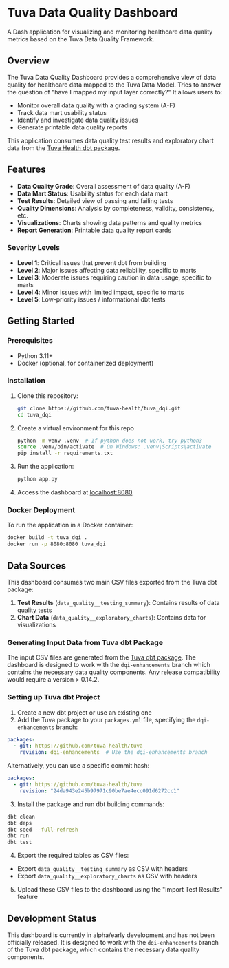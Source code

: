 # Tuva Data Quality Dashboard

A Dash application for visualizing and monitoring healthcare data quality metrics based on the Tuva Data Quality 
Framework.

## Overview

The Tuva Data Quality Dashboard provides a comprehensive view of data quality for healthcare data mapped to the Tuva 
Data Model. Tries to answer the question of "have I mapped my input layer correctly?" It allows users to:

- Monitor overall data quality with a grading system (A-F)
- Track data mart usability status
- Identify and investigate data quality issues
- Generate printable data quality reports

This application consumes data quality test results and exploratory chart data from 
the [Tuva Health dbt package](https://github.com/tuva-health/tuva).

## Features

- **Data Quality Grade**: Overall assessment of data quality (A-F)
- **Data Mart Status**: Usability status for each data mart
- **Test Results**: Detailed view of passing and failing tests
- **Quality Dimensions**: Analysis by completeness, validity, consistency, etc.
- **Visualizations**: Charts showing data patterns and quality metrics
- **Report Generation**: Printable data quality report cards

### Severity Levels
-  **Level 1**: Critical issues that prevent dbt from building  
-  **Level 2**: Major issues affecting data reliability, specific to marts  
-  **Level 3**: Moderate issues requiring caution in data usage, specific to marts  
-  **Level 4**: Minor issues with limited impact, specific to marts  
-  **Level 5**: Low-priority issues / informational dbt tests

## Getting Started

### Prerequisites

- Python 3.11+
- Docker (optional, for containerized deployment)

### Installation

1. Clone this repository:
   ```bash
   git clone https://github.com/tuva-health/tuva_dqi.git
   cd tuva_dqi
   ```
2. Create a virtual environment for this repo
    ```bash
    python -m venv .venv  # If python does not work, try python3
    source .venv/bin/activate  # On Windows: .venv\Scripts\activate
    pip install -r requirements.txt
    ```
3.	Run the application:
    ```bash
    python app.py
    ```
4. Access the dashboard at [localhost:8080](http://localhost:8080)

### Docker Deployment
To run the application in a Docker container:
```bash
docker build -t tuva_dqi .
docker run -p 8080:8080 tuva_dqi
```
## Data Sources
This dashboard consumes two main CSV files exported from the Tuva dbt package:
	
1.	**Test Results** (`data_quality__testing_summary`): Contains results of data quality tests
2.	**Chart Data** (`data_quality__exploratory_charts`): Contains data for visualizations

### Generating Input Data from Tuva dbt Package

The input CSV files are generated from the [Tuva dbt package](https://github.com/tuva-health/tuva). The dashboard is
designed to work with the `dqi-enhancements` branch which contains the necessary data quality components. 
Any release compatibility would require a version > 0.14.2.

### Setting up Tuva dbt Project

1. Create a new dbt project or use an existing one
2.	Add the Tuva package to your `packages.yml` file, specifying the `dqi-enhancements` branch:
```yml
packages:
  - git: https://github.com/tuva-health/tuva
    revision: dqi-enhancements  # Use the dqi-enhancements branch
```
Alternatively, you can use a specific commit hash:
```yml
packages:
  - git: https://github.com/tuva-health/tuva
    revision: "24da943e245b97971c90be7ae4ecc091d6272cc1"
```
3.	Install the package and run dbt building commands:
```bash
dbt clean
dbt deps
dbt seed --full-refresh
dbt run
dbt test
```

4.	Export the required tables as CSV files:
* Export `data_quality__testing_summary` as CSV with headers
* Export `data_quality__exploratory_charts` as CSV with headers
5.	Upload these CSV files to the dashboard using the "Import Test Results" feature

## Development Status
This dashboard is currently in alpha/early development and has not been officially released. It is designed to work 
with the `dqi-enhancements` branch of the Tuva dbt package, which contains the necessary data quality components.
